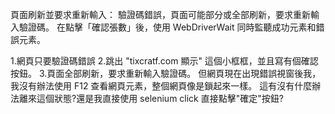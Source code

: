 頁面刷新並要求重新輸入： 驗證碼錯誤，頁面可能部分或全部刷新，要求重新輸入驗證碼。
在點擊「確認張數」後，使用 WebDriverWait 同時監聽成功元素和錯誤元素。

1.網頁只要驗證碼錯誤
2.跳出 "tixcratf.com 顯示" 這個小框框，並且寫有個確認按鈕。
3.頁面全部刷新，要求重新輸入驗證碼。
但網頁現在出現錯誤視窗後我，我沒有辦法使用 F12 查看網頁元素，整個網頁像是鎖起來一樣。
這有沒有什麼辦法離來這個狀態?還是我直接使用 selenium click 直接點擊"確定"按鈕?